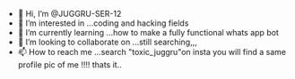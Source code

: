 - 👋 Hi, I’m @JUGGRU-SER-12
- 👀 I’m interested in ...coding and hacking fields
- 🌱 I’m currently learning ...how to make a fully functional whats app bot
- 💞️ I’m looking to collaborate on ...still searching,,,
- 📫 How to reach me ...search "toxic_juggru"on insta you will find a same profile pic of me !!!! thats it..

<!---
JUGGRU-SER-12/JUGGRU-SER-12 is a ✨ special ✨ repository because its `README.md` (this file) appears on your GitHub profile.
You can click the Preview link to take a look at your changes.
--->
